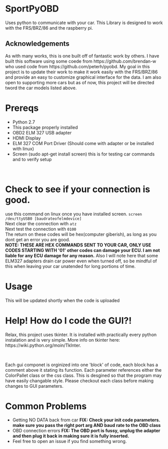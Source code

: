 # SportPyOBD
Uses python to communicate with your car. This Library is designed to work with the FRS/BRZ/86 and the raspberry pi.

<h2>Acknowledgements</h2>
<p>As with many works, this is one built off of fantastic work by others. I have built this software using some coede from https://github.com/brendan-w who used code from https://github.com/peterh/pyobd. My goal in this project is to update their work to make it work easily with the FRS/BRZ/86 and provide an easy to customize graphical interface for the data. I am also open to supporting more cars but as of now, this project will be directed tword the car models listed above.</p>

<h1>Prereqs</h1>
<ul>
  <li>Python 2.7</li>
  <li>This package properly installed</li>
  <li>OBD2 ELM 327 USB adapter</li>
  <li>HDMI Display</li>
  <li>ELM 327 COM Port Driver (Should come with adapter or be installed with linux)</li>
  <li>Screen (sudo apt-get install screen) this is for testing car commands and to verify setup</li>
</ul>
<br>

<h1>Check to see if your connection is good.</h1>
<p>use this command on linux once you have installed screen. <code>screen /dev/ttyUSB0 [baudrateofelmdevice]</code><br>
  Next clear the connection with <code>atz</code><br>
  Next test the connection with <code>0100</code><br>
  The return on these codes will be hex(computer giberish), as long as you dont get an error you are good.<br>
  <b>NOTE: THESE ARE HEX COMMANDS SENT TO YOUR CAR, ONLY USE CODES STARTING WITH '01' other codes can damage your ECU. I am not liable for any ECU damage for any reason.</b>
  Also I will note here that some ELM327 adapters drain car power even when turned off, so be mindful of this when leaving your car unatended for long portions of time.
</p>

<h1>Usage</h1>
<p>This will be updated shortly when the code is uploaded</p>


<h1>Help! How do I code the GUI?!</h1>
<p>Relax, this project uses tkinter. It is installed with practically every python instalation and is very simple. More info on tkinter here: https://wiki.python.org/moin/TkInter.</p>
<br>
<p>Each gui componet is orginized into one 'block' of code, each block has a comment above it stating its function. Each parameter references either the ColorPallet class or the css class. This is desgined so that the program may have easily changable style. Please checkout each class before making changes to GUI parameters.</p>


<h1>Common Problems</h1>
<ul>
  <li>Getting NO DATA back from car <b>FIX: Check your init code parameters. make sure you pass the right port arg AND baud rate to the OBD class</b></li>
  <li>OBD connection errors <b>FIX: The OBD port is fussy, unplug the adapter and then plug it back in making sure it is fully inserted.</b></li>
  <li>Feel free to open an issue if you find something wrong.</li>
</ul>
<br>


